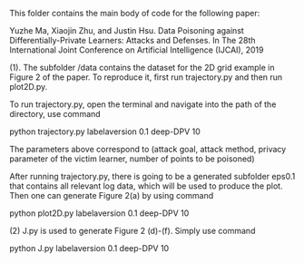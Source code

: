 This folder contains the main body of code for the following paper:

Yuzhe Ma, Xiaojin Zhu, and Justin Hsu. Data Poisoning against Differentially-Private Learners: Attacks and Defenses. In The 28th International Joint Conference on Artificial Intelligence (IJCAI), 2019

(1). The subfolder /data contains the dataset for the 2D grid example in Figure 2 of the paper. To reproduce it, first run trajectory.py and then run plot2D.py.

To run trajectory.py, open the terminal and navigate into the path of the directory, use command

python trajectory.py labelaversion 0.1 deep-DPV 10

The parameters above correspond to (attack goal, attack method, privacy parameter of the victim learner, number of points to be poisoned)

After running trajectory.py, there is going to be a generated subfolder eps0.1 that contains all relevant log data, which will be used to produce the plot. Then one can generate Figure 2(a) by using command

python plot2D.py labelaversion 0.1 deep-DPV 10

(2) J.py is used to generate Figure 2 (d)-(f). Simply use command

python J.py labelaversion 0.1 deep-DPV 10

